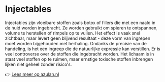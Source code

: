 # Injectables

Injectables zijn vloeibare stoffen zoals botox of fillers die met een naald in de huid worden ingebracht. Ze worden gebruikt om spieren te ontspannen, volume te herstellen of rimpels op te vullen. Het effect is vaak snel zichtbaar, maar levert geen blijvend resultaat - deze vorm van ingrepen moet worden bijgehouden met herhaling. Ondanks de precisie van de handeling, is het een ingreep die de natuurlijke expressie kan verstillen. Er is veel controverse over de stoffen die ingebracht worden. Het lichaam is in staat veel stoffen op te ruimen, maar ernstige toxische stoffen inbrengen lijken niet geheel zonder risico's.

👉 [Lees meer op azulan.nl](https://azulan.nl/atlas/injectables)
